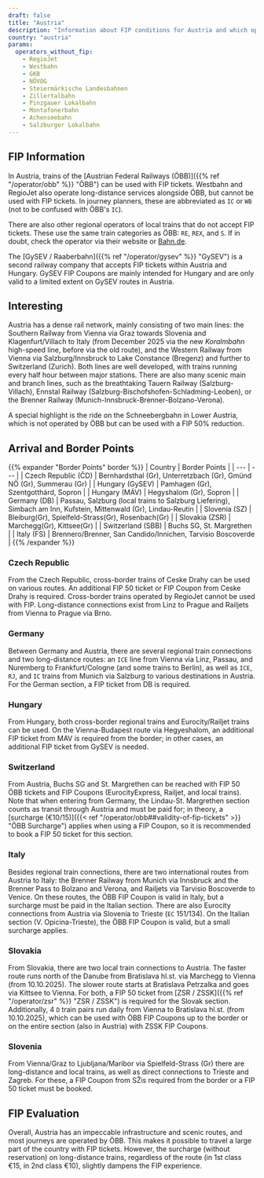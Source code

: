 ```yaml
---
draft: false
title: "Austria"
description: "Information about FIP conditions for Austria and which operators offer discounts."
country: "austria"
params:
  operators_without_fip:
    - RegioJet
    - Westbahn
    - GKB
    - NÖVOG
    - Steiermärkische Landesbahnen
    - Zillertalbahn
    - Pinzgauer Lokalbahn
    - Montafonerbahn
    - Achenseebahn
    - Salzburger Lokalbahn
---
```


## FIP Information

In Austria, trains of the [Austrian Federal Railways (ÖBB)]({{% ref "/operator/obb" %}} "ÖBB") can be used with FIP tickets. Westbahn and RegioJet also operate long-distance services alongside ÖBB, but cannot be used with FIP tickets. In journey planners, these are abbreviated as `IC` or `WB` (not to be confused with ÖBB's `IC`).

There are also other regional operators of local trains that do not accept FIP tickets. These use the same train categories as ÖBB: `RE`, `REX`, and `S`. If in doubt, check the operator via their website or [Bahn.de](https://www.bahn.de).

The [GySEV / Raaberbahn]({{% ref "/operator/gysev" %}} "GySEV") is a second railway company that accepts FIP tickets within Austria and Hungary. GySEV FIP Coupons are mainly intended for Hungary and are only valid to a limited extent on GySEV routes in Austria.

## Interesting

Austria has a dense rail network, mainly consisting of two main lines: the Southern Railway from Vienna via Graz towards Slovenia and Klagenfurt/Villach to Italy (from December 2025 via the new _Koralmbahn_ high-speed line, before via the old route), and the Western Railway from Vienna via Salzburg/Innsbruck to Lake Constance (Bregenz) and further to Switzerland (Zurich). Both lines are well developed, with trains running every half hour between major stations. There are also many scenic main and branch lines, such as the breathtaking Tauern Railway (Salzburg-Villach), Ennstal Railway (Salzburg-Bischofshofen-Schladming-Leoben), or the Brenner Railway (Munich-Innsbruck-Brenner-Bolzano-Verona).

A special highlight is the ride on the Schneebergbahn in Lower Austria, which is not operated by ÖBB but can be used with a FIP 50% reduction.

## Arrival and Border Points

{{% expander "Border Points" border %}}
| Country | Border Points |
| --- | --- |
| Czech Republic (ČD) | Bernhardsthal (Gr), Unterretzbach (Gr), Gmünd NÖ (Gr), Summerau (Gr) |
| Hungary (GySEV) | Pamhagen (Gr), Szentgotthárd, Sopron |
| Hungary (MÁV) | Hegyshalom (Gr), Sopron |
| Germany (DB) | Passau, Salzburg (local trains to Salzburg Liefering), Simbach am Inn, Kufstein, Mittenwald (Gr), Lindau-Reutin |
| Slovenia (SZ) | Bleiburg(Gr), Spielfeld-Strass(Gr), Rosenbach(Gr) |
| Slovakia (ZSR) | Marchegg(Gr), Kittsee(Gr) |
| Switzerland (SBB) | Buchs SG, St. Margrethen |
| Italy (FS) | Brennero/Brenner, San Candido/Innichen, Tarvisio Boscoverde |
{{% /expander %}}

### Czech Republic

From the Czech Republic, cross-border trains of Ceske Drahy can be used on various routes. An additional FIP 50 ticket or FIP Coupon from Ceske Drahy is required. Cross-border trains operated by RegioJet cannot be used with FIP. Long-distance connections exist from Linz to Prague and Railjets from Vienna to Prague via Brno.

### Germany

Between Germany and Austria, there are several regional train connections and two long-distance routes: an `ICE` line from Vienna via Linz, Passau, and Nuremberg to Frankfurt/Cologne (and some trains to Berlin), as well as `ICE`, `RJ`, and `IC` trains from Munich via Salzburg to various destinations in Austria. For the German section, a FIP ticket from DB is required.

### Hungary

From Hungary, both cross-border regional trains and Eurocity/Railjet trains can be used. On the Vienna-Budapest route via Hegyeshalom, an additional FIP ticket from MAV is required from the border; in other cases, an additional FIP ticket from GySEV is needed.

### Switzerland

From Austria, Buchs SG and St. Margrethen can be reached with FIP 50 ÖBB tickets and FIP Coupons (EurocityExpress, Railjet, and local trains). Note that when entering from Germany, the Lindau-St. Margrethen section counts as transit through Austria and must be paid for; in theory, a [surcharge (€10/15)]({{< ref "/operator/obb##validity-of-fip-tickets" >}} "ÖBB Surcharge") applies when using a FIP Coupon, so it is recommended to book a FIP 50 ticket for this section.

### Italy

Besides regional train connections, there are two international routes from Austria to Italy: the Brenner Railway from Munich via Innsbruck and the Brenner Pass to Bolzano and Verona, and Railjets via Tarvisio Boscoverde to Venice. On these routes, the ÖBB FIP Coupon is valid in Italy, but a surcharge must be paid in the Italian section.
There are also Eurocity connections from Austria via Slovenia to Trieste (`EC` 151/134). On the Italian section (V. Opicina-Trieste), the ÖBB FIP Coupon is valid, but a small surcharge applies.

### Slovakia

From Slovakia, there are two local train connections to Austria. The faster route runs north of the Danube from Bratislava hl.st. via Marchegg to Vienna (from 10.10.2025). The slower route starts at Bratislava Petrzalka and goes via Kittsee to Vienna. For both, a FIP 50 ticket from [ZSR / ZSSK]({{% ref "/operator/zsr" %}} "ZSR / ZSSK") is required for the Slovak section. \
Additionally, 4 `D` train pairs run daily from Vienna to Bratislava hl.st. (from 10.10.2025), which can be used with ÖBB FIP Coupons up to the border or on the entire section (also in Austria) with ZSSK FIP Coupons.

### Slovenia

From Vienna/Graz to Ljubljana/Maribor via Spielfeld-Strass (Gr) there are long-distance and local trains, as well as direct connections to Trieste and Zagreb. For these, a FIP Coupon from SŽis required from the border or a FIP 50 ticket must be booked.

## FIP Evaluation

Overall, Austria has an impeccable infrastructure and scenic routes, and most journeys are operated by ÖBB. This makes it possible to travel a large part of the country with FIP tickets. However, the surcharge (without reservation) on long-distance trains, regardless of the route (in 1st class €15, in 2nd class €10), slightly dampens the FIP experience.
